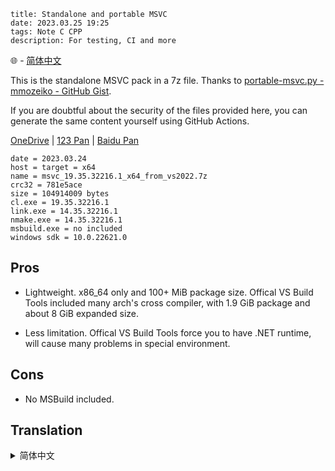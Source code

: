 ```
title: Standalone and portable MSVC
date: 2023.03.25 19:25
tags: Note C CPP
description: For testing, CI and more
```

🌐 - [简体中文](#translation-zh-cn)

This is the standalone MSVC pack in a 7z file. Thanks to [portable-msvc.py - mmozeiko - GitHub Gist](https://gist.github.com/mmozeiko/7f3162ec2988e81e56d5c4e22cde9977).

If you are doubtful about the security of the files provided here, you can generate the same content yourself using GitHub Actions.

[OneDrive](https://1drv.ms/f/s!AndLPYbx5v06kje4A6kjWsThDDBi?e=yH89ou) | [123 Pan](https://www.123pan.com/s/SfI0Vv-u1khd.html) | [Baidu Pan](https://pan.baidu.com/s/1PO0JyoSV8J4ix7QDnTu2qA?pwd=s9nc)

```
date = 2023.03.24
host = target = x64
name = msvc_19.35.32216.1_x64_from_vs2022.7z
crc32 = 781e5ace
size = 104914009 bytes
cl.exe = 19.35.32216.1
link.exe = 14.35.32216.1
nmake.exe = 14.35.32216.1
msbuild.exe = no included
windows sdk = 10.0.22621.0
```

## Pros

- Lightweight. x86_64 only and 100+ MiB package size. Offical VS Build Tools included many arch's cross compiler, with 1.9 GiB package and about 8 GiB expanded size.

- Less limitation. Offical VS Build Tools force you to have .NET runtime, will cause many problems in special environment.

## Cons

- No MSBuild included.

## Translation

<details>
<summary id="translation-zh-cn">简体中文</summary>

这是一个包含了独立版本 MSVC 的 7z 压缩包。感谢 [portable-msvc.py - mmozeiko - GitHub Gist](https://gist.github.com/mmozeiko/7f3162ec2988e81e56d5c4e22cde9977)。

如果你对这里提供的文件的安全性有疑问，可以使用 GitHub Actions 生成相同内容。

[OneDrive](https://1drv.ms/f/s!AndLPYbx5v06kje4A6kjWsThDDBi?e=yH89ou) | [123 盘](https://www.123pan.com/s/SfI0Vv-u1khd.html) | [百度网盘](https://pan.baidu.com/s/1PO0JyoSV8J4ix7QDnTu2qA?pwd=s9nc)

```
date = 2023.03.24
host = target = x64
name = msvc_19.35.32216.1_x64_from_vs2022.7z
crc32 = 781e5ace
size = 104914009 bytes
cl.exe = 19.35.32216.1
link.exe = 14.35.32216.1
nmake.exe = 14.35.32216.1
msbuild.exe = no included
windows sdk = 10.0.22621.0
```

## 优势

- 轻量。仅包含 x86_64，压缩包体积仅有 100+ MiB，原版 VS Build Tools 包含了各种架构的交叉编译工具链，包体积需要 1.9 GiB，展开后约 8 GiB。

- 限制少。原版 VS Build Tools 要求系统中必须安装有符合条件的 .NET 运行时，在特殊环境下会遇到各种问题。

## 缺点

- 不包含 MSBuild。

</details>
